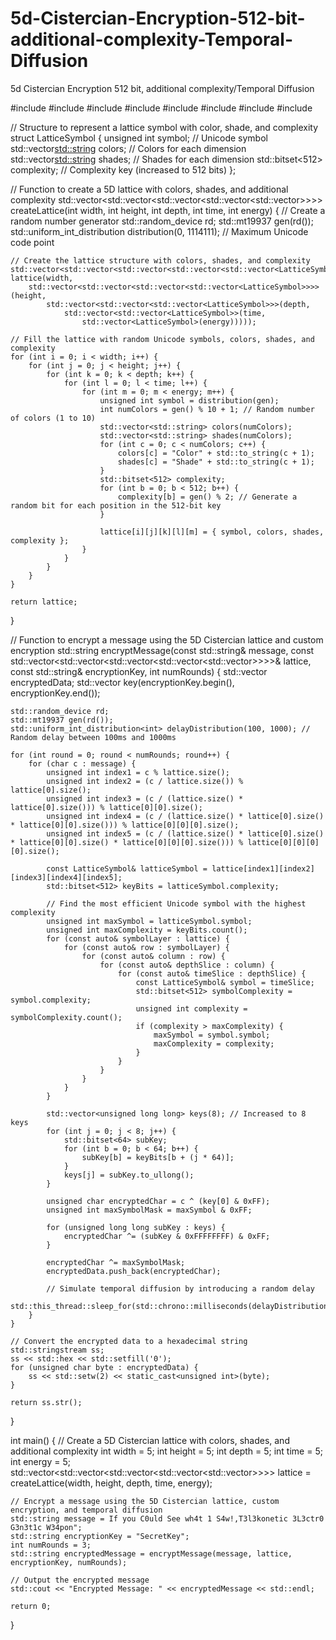 # 5d-Cistercian-Encryption-512-bit-additional-complexity-Temporal-Diffusion
5d Cistercian Encryption 512 bit, additional complexity/Temporal Diffusion

#include <iostream>
#include <vector>
#include <random>
#include <bitset>
#include <sstream>
#include <iomanip>
#include <chrono>
#include <thread>

// Structure to represent a lattice symbol with color, shade, and complexity
struct LatticeSymbol {
    unsigned int symbol;                // Unicode symbol
    std::vector<std::string> colors;    // Colors for each dimension
    std::vector<std::string> shades;    // Shades for each dimension
    std::bitset<512> complexity;        // Complexity key (increased to 512 bits)
};

// Function to create a 5D lattice with colors, shades, and additional complexity
std::vector<std::vector<std::vector<std::vector<std::vector<LatticeSymbol>>>>> createLattice(int width, int height, int depth, int time, int energy) {
    // Create a random number generator
    std::random_device rd;
    std::mt19937 gen(rd());
    std::uniform_int_distribution<unsigned int> distribution(0, 1114111); // Maximum Unicode code point

    // Create the lattice structure with colors, shades, and complexity
    std::vector<std::vector<std::vector<std::vector<std::vector<LatticeSymbol>>>>> lattice(width,
        std::vector<std::vector<std::vector<std::vector<LatticeSymbol>>>>(height,
            std::vector<std::vector<std::vector<LatticeSymbol>>>(depth,
                std::vector<std::vector<LatticeSymbol>>(time,
                    std::vector<LatticeSymbol>(energy)))));

    // Fill the lattice with random Unicode symbols, colors, shades, and complexity
    for (int i = 0; i < width; i++) {
        for (int j = 0; j < height; j++) {
            for (int k = 0; k < depth; k++) {
                for (int l = 0; l < time; l++) {
                    for (int m = 0; m < energy; m++) {
                        unsigned int symbol = distribution(gen);
                        int numColors = gen() % 10 + 1; // Random number of colors (1 to 10)
                        std::vector<std::string> colors(numColors);
                        std::vector<std::string> shades(numColors);
                        for (int c = 0; c < numColors; c++) {
                            colors[c] = "Color" + std::to_string(c + 1);
                            shades[c] = "Shade" + std::to_string(c + 1);
                        }
                        std::bitset<512> complexity;
                        for (int b = 0; b < 512; b++) {
                            complexity[b] = gen() % 2; // Generate a random bit for each position in the 512-bit key
                        }

                        lattice[i][j][k][l][m] = { symbol, colors, shades, complexity };
                    }
                }
            }
        }
    }

    return lattice;
}

// Function to encrypt a message using the 5D Cistercian lattice and custom encryption
std::string encryptMessage(const std::string& message, const std::vector<std::vector<std::vector<std::vector<std::vector<LatticeSymbol>>>>>& lattice, const std::string& encryptionKey, int numRounds) {
    std::vector<unsigned char> encryptedData;
    std::vector<unsigned char> key(encryptionKey.begin(), encryptionKey.end());

    std::random_device rd;
    std::mt19937 gen(rd());
    std::uniform_int_distribution<int> delayDistribution(100, 1000); // Random delay between 100ms and 1000ms

    for (int round = 0; round < numRounds; round++) {
        for (char c : message) {
            unsigned int index1 = c % lattice.size();
            unsigned int index2 = (c / lattice.size()) % lattice[0].size();
            unsigned int index3 = (c / (lattice.size() * lattice[0].size())) % lattice[0][0].size();
            unsigned int index4 = (c / (lattice.size() * lattice[0].size() * lattice[0][0].size())) % lattice[0][0][0].size();
            unsigned int index5 = (c / (lattice.size() * lattice[0].size() * lattice[0][0].size() * lattice[0][0][0].size())) % lattice[0][0][0][0].size();

            const LatticeSymbol& latticeSymbol = lattice[index1][index2][index3][index4][index5];
            std::bitset<512> keyBits = latticeSymbol.complexity;

            // Find the most efficient Unicode symbol with the highest complexity
            unsigned int maxSymbol = latticeSymbol.symbol;
            unsigned int maxComplexity = keyBits.count();
            for (const auto& symbolLayer : lattice) {
                for (const auto& row : symbolLayer) {
                    for (const auto& column : row) {
                        for (const auto& depthSlice : column) {
                            for (const auto& timeSlice : depthSlice) {
                                const LatticeSymbol& symbol = timeSlice;
                                std::bitset<512> symbolComplexity = symbol.complexity;
                                unsigned int complexity = symbolComplexity.count();
                                if (complexity > maxComplexity) {
                                    maxSymbol = symbol.symbol;
                                    maxComplexity = complexity;
                                }
                            }
                        }
                    }
                }
            }

            std::vector<unsigned long long> keys(8); // Increased to 8 keys
            for (int j = 0; j < 8; j++) {
                std::bitset<64> subKey;
                for (int b = 0; b < 64; b++) {
                    subKey[b] = keyBits[b + (j * 64)];
                }
                keys[j] = subKey.to_ullong();
            }

            unsigned char encryptedChar = c ^ (key[0] & 0xFF);
            unsigned int maxSymbolMask = maxSymbol & 0xFF;

            for (unsigned long long subKey : keys) {
                encryptedChar ^= (subKey & 0xFFFFFFFF) & 0xFF;
            }

            encryptedChar ^= maxSymbolMask;
            encryptedData.push_back(encryptedChar);

            // Simulate temporal diffusion by introducing a random delay
            std::this_thread::sleep_for(std::chrono::milliseconds(delayDistribution(gen)));
        }
    }

    // Convert the encrypted data to a hexadecimal string
    std::stringstream ss;
    ss << std::hex << std::setfill('0');
    for (unsigned char byte : encryptedData) {
        ss << std::setw(2) << static_cast<unsigned int>(byte);
    }

    return ss.str();
}

int main() {
    // Create a 5D Cistercian lattice with colors, shades, and additional complexity
    int width = 5;
    int height = 5;
    int depth = 5;
    int time = 5;
    int energy = 5;
    std::vector<std::vector<std::vector<std::vector<std::vector<LatticeSymbol>>>>> lattice = createLattice(width, height, depth, time, energy);

    // Encrypt a message using the 5D Cistercian lattice, custom encryption, and temporal diffusion
    std::string message = If you C0uld See wh4t 1 S4w!,T3l3konetic 3L3ctr0 G3n3t1c W34pon";
    std::string encryptionKey = "SecretKey";
    int numRounds = 3;
    std::string encryptedMessage = encryptMessage(message, lattice, encryptionKey, numRounds);

    // Output the encrypted message
    std::cout << "Encrypted Message: " << encryptedMessage << std::endl;

    return 0;
}
